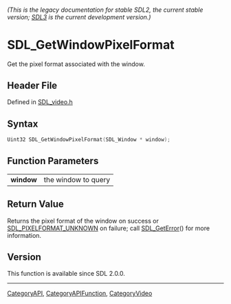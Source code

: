 ###### (This is the legacy documentation for stable SDL2, the current stable version; [SDL3](https://wiki.libsdl.org/SDL3/) is the current development version.)
# SDL_GetWindowPixelFormat

Get the pixel format associated with the window.

## Header File

Defined in [SDL_video.h](https://github.com/libsdl-org/SDL/blob/SDL2/include/SDL_video.h)

## Syntax

```c
Uint32 SDL_GetWindowPixelFormat(SDL_Window * window);

```

## Function Parameters

|                |                     |
| -------------- | ------------------- |
| **window**     | the window to query |

## Return Value

Returns the pixel format of the window on success or
[SDL_PIXELFORMAT_UNKNOWN](SDL_PIXELFORMAT_UNKNOWN) on failure; call
[SDL_GetError](SDL_GetError)() for more information.

## Version

This function is available since SDL 2.0.0.

----
[CategoryAPI](CategoryAPI), [CategoryAPIFunction](CategoryAPIFunction), [CategoryVideo](CategoryVideo)

